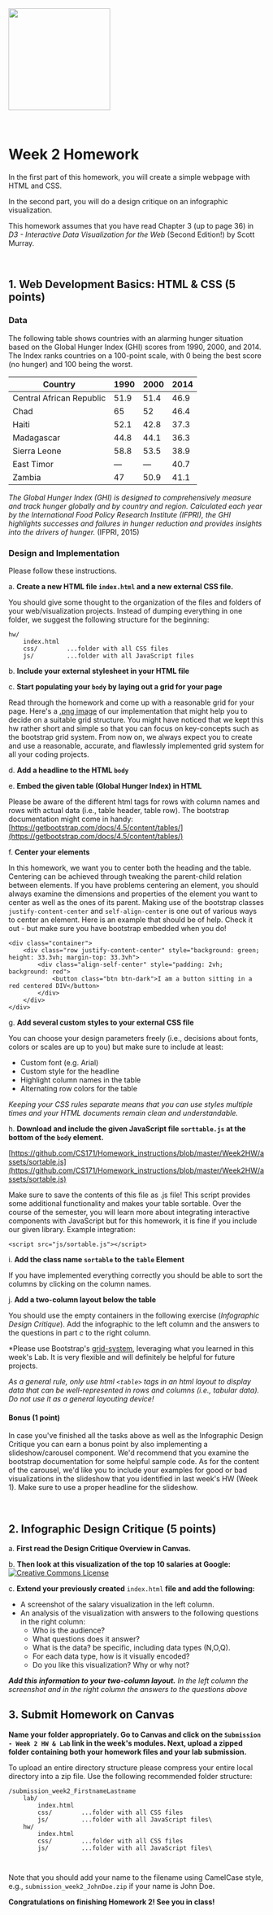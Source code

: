 <!-----
layout: lab
exclude: true
----->

<img src="cs171-logo.png" width="200">

&nbsp;

# Week 2 Homework

In the first part of this homework, you will create a simple webpage with HTML and CSS.

In the second part, you will do a design critique on an infographic visualization.

This homework assumes that you have read Chapter 3 (up to page 36) in *D3 - Interactive Data Visualization for the Web* (Second Edition!) by Scott Murray.

&nbsp;


## 1. Web Development Basics: HTML & CSS (5 points)


### Data

The following table shows countries with an alarming hunger situation based on the Global Hunger Index (GHI) scores from 1990, 2000, and 2014. The Index ranks countries on a 100-point scale, with 0 being the best score (no hunger) and 100 being the worst.

Country | 1990 | 2000 | 2014
------------ | ------------- | ------------ | ------------
Central African Republic | 51.9	 | 51.4 | 46.9
Chad | 65 | 52 | 46.4
Haiti | 52.1 | 42.8	 | 37.3
Madagascar | 44.8 | 44.1 | 36.3
Sierra Leone | 58.8	 | 53.5 | 38.9
East Timor | — | — | 40.7
Zambia | 47 | 50.9 | 41.1


*The Global Hunger Index (GHI) is designed to comprehensively measure and track hunger globally and by country and region. Calculated each year by the International Food Policy Research Institute (IFPRI), the GHI highlights successes and failures in hunger reduction and provides insights into the drivers of hunger.* (IFPRI, 2015)


### Design and Implementation

Please follow these instructions.

a. **Create a new HTML file `index.html` and a new external CSS file.**

You should give some thought to the organization of the files and folders of your web/visualization projects. Instead of dumping everything in one folder, we suggest the following structure for the beginning:
	
```
hw/	
	index.html
	css/ 		...folder with all CSS files
	js/ 		...folder with all JavaScript files
```

b. **Include your external stylesheet in your HTML file**

c. **Start populating your `body` by laying out a grid for your page**

Read through the homework and come up with a reasonable grid for your page. Here's a [.png image](https://github.com/CS171/Homework_instructions/blob/master/Week2HW/assets/HW2%20Solution.png) of our implementation that might help you to decide on a suitable grid structure. You might have noticed that we kept this hw rather short and simple so that you can focus on key-concepts such as the bootstrap grid system. From now on, we always expect you to create and use a reasonable, accurate, and flawlessly implemented grid system for all your coding projects.

d. **Add a headline to the HTML `body`**

e. **Embed the given table (Global Hunger Index) in HTML** 

Please be aware of the different html tags for rows with column names and rows with actual data (i.e., table header, table row). The bootstrap documentation might come in handy: [https://getbootstrap.com/docs/4.5/content/tables/](https://getbootstrap.com/docs/4.5/content/tables/)

f. **Center your elements**

In this homework, we want you to center both the heading and the table. Centering can be achieved through tweaking the parent-child relation between elements. If you have problems centering an element, you should always examine the dimensions and properties of the element you want to center as well as the ones of its parent. Making use of the bootstrap classes ```justify-content-center``` and ```self-align-center``` is one out of various ways to center an element. Here is an example that should be of help. Check it out - but make sure you have bootstrap embedded when you do! 
```
<div class="container">
    <div class="row justify-content-center" style="background: green; height: 33.3vh; margin-top: 33.3vh">
        <div class="align-self-center" style="padding: 2vh; background: red">
            <button class="btn btn-dark">I am a button sitting in a red centered DIV</button>
        </div>
    </div>
</div>
```


g. **Add several custom styles to your external CSS file**

You can choose your design parameters freely (i.e., decisions about fonts, colors or scales are up to you) but make sure to include at least:
	
  - Custom font (e.g. Arial)
  - Custom style for the headline
  - Highlight column names in the table
  - Alternating row colors for the table

*Keeping your CSS rules separate means that you can use styles multiple times and your HTML documents remain clean and understandable.*

h. **Download and include the given JavaScript file `sorttable.js` at the bottom of the `body` element.**

[https://github.com/CS171/Homework_instructions/blob/master/Week2HW/assets/sortable.js](https://github.com/CS171/Homework_instructions/blob/master/Week2HW/assets/sortable.js)

Make sure to save the contents of this file as .js file! This script provides some additional functionality and makes your table sortable. Over the course of the semester, you will learn more about integrating interactive components with JavaScript but for this homework, it is fine if you include our given library. Example integration:

```
<script src="js/sortable.js"></script>
```

i. **Add the class name `sortable` to the `table` Element**

If you have implemented everything correctly you should be able to sort the columns by clicking on the column names.

j. **Add a two-column layout below the table**

You should use the empty containers in the following exercise (*Infographic Design Critique*). Add the infographic to the left column and the answers to the questions in part *c* to the right column.

*Please use Bootstrap's [grid-system](https://getbootstrap.com/docs/4.5/layout/grid/), leveraging what you learned in this week's Lab. It is very flexible and will definitely be helpful for future projects. 

*As a general rule, only use html `<table>` tags in an html layout to display data that can be well-represented in rows and columns (i.e., tabular data). Do not use it as a general layouting device!*

#### Bonus (1 point)

In case you've finished all the tasks above as well as the Infographic Design Critique you can earn a bonus point by also implementing a slideshow/carousel component. We'd recommend that you examine the bootstrap documentation for some helpful sample code. As for the content of the carousel, we'd like you to include your examples for good or bad visualizations in the slideshow that you identified in last week's HW (Week 1). Make sure to use a proper headline for the slideshow.

&nbsp;

## 2. Infographic Design Critique  (5 points)

a. **First read the Design Critique Overview in Canvas.**

b. **Then look at this visualization of the top 10 salaries at Google:**  [![Creative Commons License](cs171-hw2-infographic.png)](https://www.jobvine.co.za/what-does-it-take-to-get-a-job-at-google/)

c. **Extend your previously created** `index.html` **file and add the following:**

- A screenshot of the salary visualization in the left column. 
- An analysis of the visualization with answers to the following questions in the right column: 
  - Who is the audience? 
  - What questions does it answer?
  - What is the data? be specific, including data types (N,O,Q). 
  - For each data type, how is it visually encoded?
  - Do you like this visualization? Why or why not?


***Add this information to your two-column layout.*** *In the left column the screenshot and in the right column the answers to the questions above*


## 3. Submit Homework on Canvas

**Name your folder appropriately. Go to Canvas and click on the `Submission - Week 2 HW & Lab` link in the week's modules. Next, upload a zipped folder containing both your homework files and your lab submission.**

To upload an entire directory structure please compress your entire local directory into a zip file. Use the following recommended folder structure:

```
/submission_week2_FirstnameLastname	
    lab/             
        index.html
        css/ 		...folder with all CSS files
        js/ 		...folder with all JavaScript files\
    hw/
        index.html
        css/ 		...folder with all CSS files
        js/ 		...folder with all JavaScript files\
    
       
```
Note that you should add your name to the filename using CamelCase style, e.g., ```submission_week2_JohnDoe.zip``` if your name is John Doe. 

**Congratulations on finishing Homework 2! See you in class!**


<!--
*For your final submission, you will have to:*

- Click the 'submit' button
Double-check your 'latest submission', check that all the visualizations are working as you expect. You can run them directly in Vocareum and look at them in a new window.
- Upload a teaser image of your homework (under 'Action'/'upload gallery thumbnail'. This teaser will show up in the classes gallery and should motivate other students to look at your solution in more detail.

*After the homework deadline you will be able to:*

- Look at the gallery with all other student submissions
- Give peer feedback or comments to other students (Please use proper manners and constructive criticism!)
- Give stars to other students' work (this will not influence grading!)
 
-->
